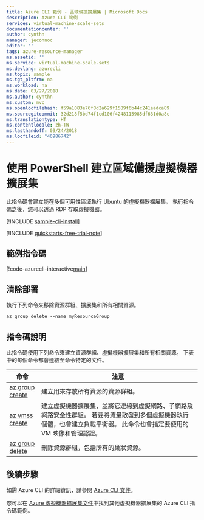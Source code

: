 ```yaml
---
title: Azure CLI 範例 - 區域備援擴展集 | Microsoft Docs
description: Azure CLI 範例
services: virtual-machine-scale-sets
documentationcenter: ''
author: cynthn
manager: jeconnoc
editor: ''
tags: azure-resource-manager
ms.assetid: ''
ms.service: virtual-machine-scale-sets
ms.devlang: azurecli
ms.topic: sample
ms.tgt_pltfrm: na
ms.workload: na
ms.date: 03/27/2018
ms.author: cynthn
ms.custom: mvc
ms.openlocfilehash: f59a1083e76f8d2a629f1589f6b44c241eadca89
ms.sourcegitcommit: 32d218f5bd74f1cd106f4248115985df631d0a8c
ms.translationtype: HT
ms.contentlocale: zh-TW
ms.lasthandoff: 09/24/2018
ms.locfileid: "46986742"
---
```

# <a name="create-a-zone-redundant-virtual-machine-scale-set-with-powershell"></a>使用 PowerShell 建立區域備援虛擬機器擴展集
此指令碼會建立能在多個可用性區域執行 Ubuntu 的虛擬機器擴展集。 執行指令碼之後，您可以透過 RDP 存取虛擬機器。

[!INCLUDE [sample-cli-install](../../../includes/sample-cli-install.md)]

[!INCLUDE [quickstarts-free-trial-note](../../../includes/quickstarts-free-trial-note.md)]

## <a name="sample-script"></a>範例指令碼
[!code-azurecli-interactive[main](../../../cli_scripts/virtual-machine-scale-sets/create-zone-redundant-scale-set/create-zone-redundant-scale-set.sh "Create zone-redundant scale set")]

## <a name="clean-up-deployment"></a>清除部署
執行下列命令來移除資源群組、擴展集和所有相關資源。

```azurecli-interactive
az group delete --name myResourceGroup
```

## <a name="script-explanation"></a>指令碼說明
此指令碼使用下列命令來建立資源群組、虛擬機器擴展集和所有相關資源。 下表中的每個命令都會連結至命令特定的文件。

| 命令 | 注意 |
|---|---|
| [az group create](/cli/azure/ad/group#az_ad_group_create) | 建立用來存放所有資源的資源群組。 |
| [az vmss create](/cli/azure/vmss#az_vmss_create) | 建立虛擬機器擴展集，並將它連線到虛擬網路、子網路及網路安全性群組。 若要將流量散發到多個虛擬機器執行個體，也會建立負載平衡器。 此命令也會指定要使用的 VM 映像和管理認證。  |
| [az group delete](/cli/azure/ad/group#delete) | 刪除資源群組，包括所有的巢狀資源。 |

## <a name="next-steps"></a>後續步驟
如需 Azure CLI 的詳細資訊，請參閱 [Azure CLI 文件](https://docs.microsoft.com/cli/azure/overview)。

您可以在 [Azure 虛擬機器擴展集文件](../cli-samples.md)中找到其他虛擬機器擴展集的 Azure CLI 指令碼範例。